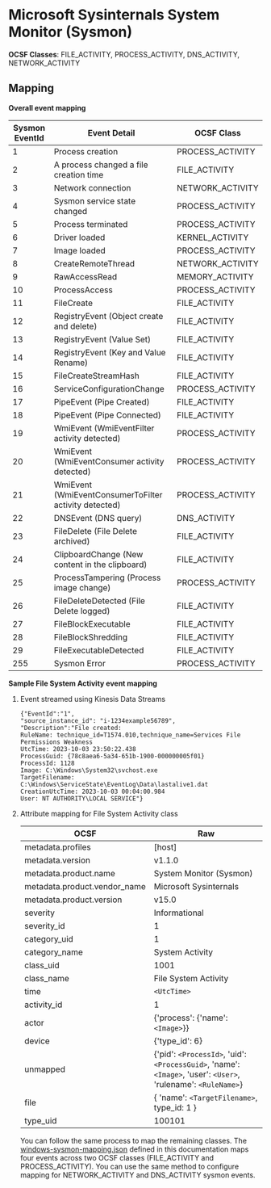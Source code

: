 # Microsoft Sysinternals System Monitor (Sysmon)

**OCSF Classes**: FILE_ACTIVITY, PROCESS_ACTIVITY, DNS_ACTIVITY, NETWORK_ACTIVITY

## Mapping

**Overall event mapping**

|Sysmon EventId	| Event Detail | OCSF Class |
|-|-|-|
| 1 | Process creation | PROCESS_ACTIVITY |
| 2 | A process changed a file creation time | FILE_ACTIVITY |
| 3 | Network connection | NETWORK_ACTIVITY |
| 4 | Sysmon service state changed | PROCESS_ACTIVITY |
| 5 | Process terminated | PROCESS_ACTIVITY |
| 6 | Driver loaded | KERNEL_ACTIVITY |
| 7 | Image loaded | PROCESS_ACTIVITY |
| 8 | CreateRemoteThread | NETWORK_ACTIVITY |
| 9 | RawAccessRead | MEMORY_ACTIVITY |
| 10 | ProcessAccess | PROCESS_ACTIVITY |
| 11 | FileCreate | FILE_ACTIVITY |
| 12 | RegistryEvent (Object create and delete) | FILE_ACTIVITY |
| 13 | RegistryEvent (Value Set) | FILE_ACTIVITY |
| 14 | RegistryEvent (Key and Value Rename) | FILE_ACTIVITY |
| 15 | FileCreateStreamHash | FILE_ACTIVITY |
| 16 | ServiceConfigurationChange | PROCESS_ACTIVITY |
| 17 | PipeEvent (Pipe Created) | FILE_ACTIVITY |
| 18 | PipeEvent (Pipe Connected) | FILE_ACTIVITY |
| 19 | WmiEvent (WmiEventFilter activity detected) | PROCESS_ACTIVITY |
| 20 | WmiEvent (WmiEventConsumer activity detected) | PROCESS_ACTIVITY |
| 21 | WmiEvent (WmiEventConsumerToFilter activity detected) | PROCESS_ACTIVITY |
| 22 | DNSEvent (DNS query) | DNS_ACTIVITY |
| 23 | FileDelete (File Delete archived) | FILE_ACTIVITY |
| 24 | ClipboardChange (New content in the clipboard) | FILE_ACTIVITY |
| 25 | ProcessTampering (Process image change) | PROCESS_ACTIVITY |
| 26 | FileDeleteDetected (File Delete logged) | FILE_ACTIVITY |
| 27 | FileBlockExecutable | FILE_ACTIVITY |
| 28 | FileBlockShredding | FILE_ACTIVITY |
| 29 | FileExecutableDetected | FILE_ACTIVITY |
| 255 | Sysmon Error | PROCESS_ACTIVITY |

**Sample File System Activity event mapping**

1. Event streamed using Kinesis Data Streams

    ```
    {"EventId":"1",
    "source_instance_id": "i-1234example56789",
    "Description":"File created:
    RuleName: technique_id=T1574.010,technique_name=Services File Permissions Weakness
    UtcTime: 2023-10-03 23:50:22.438
    ProcessGuid: {78c8aea6-5a34-651b-1900-000000005f01}
    ProcessId: 1128
    Image: C:\Windows\System32\svchost.exe
    TargetFilename: C:\Windows\ServiceState\EventLog\Data\lastalive1.dat
    CreationUtcTime: 2023-10-03 00:04:00.984
    User: NT AUTHORITY\LOCAL SERVICE"}
    ```

2. Attribute mapping for File System Activity class

    |OCSF|Raw|
    |-|-|
    | metadata.profiles | [host] |
    | metadata.version | v1.1.0 |
    | metadata.product.name | System Monitor (Sysmon) |
    | metadata.product.vendor_name | Microsoft Sysinternals |
    | metadata.product.version | v15.0 |
    | severity | Informational |
    | severity_id | 1 |
    | category_uid | 1 |
    | category_name | System Activity |
    | class_uid | 1001 |
    | class_name | File System Activity |
    | time | `<UtcTime>` |
    | activity_id | 1 |
    | actor | {'process': {'name': `<Image>`}} |
    | device | {'type_id': 6} |
    | unmapped | {'pid': `<ProcessId>`, 'uid': `<ProcessGuid>`,  'name': `<Image>`, 'user': `<User>`, 'rulename': `<RuleName>`} |
    | file | { 'name': `<TargetFilename>`, type_id: 1 } |
    | type_uid | 100101 |

    You can follow the same process to map the remaining classes. The [windows-sysmon-mapping.json](./transformation-function/mappings/windows-sysmon-mapping.json) defined in this documentation maps four events across two OCSF classes (FILE_ACTIVITY and PROCESS_ACTIVITY). You can use the same method to configure mapping for NETWORK_ACTIVITY and DNS_ACTIVITY sysmon events.
